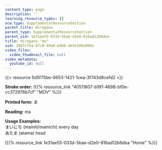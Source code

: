 ```yaml
---
content_type: page
description: ''
learning_resource_types: []
ocw_type: SupplementalResourceSection
parent_title: Hiragana
parent_type: SupplementalResourceSection
parent_uid: 1e31ae55-033d-5bae-d2e0-816ad12b6dea
title: Hiragana "ma"
uid: 1907cfba-87c8-49a0-bdb6-de3e286a8941
video_files:
  video_thumbnail_file: null
video_metadata:
  youtube_id: null
---
```


{{< resource 5d5f75be-0653-1421-1cea-3f743d8cefd2 >}}

**Stroke order:** ({{% resource_link "40511807-b191-4698-bf0e-cc372976b7cf" "MOV" %}})

**Printed form:** ま

**Reading:** ma

**Usage Examples:**  
まいにち (mainiti/mainichi) every day  
あたま (atama) head

\[{{% resource_link 1e31ae55-033d-5bae-d2e0-816ad12b6dea "Home" %}}\]